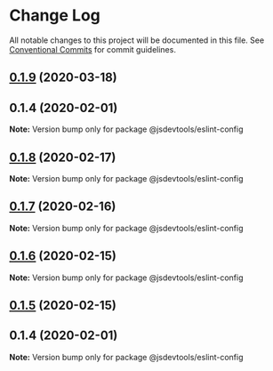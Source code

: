 # Change Log

All notable changes to this project will be documented in this file.
See [Conventional Commits](https://conventionalcommits.org) for commit guidelines.

## [0.1.9](https://github.com/jsdevtools/jsdevtools/compare/@jsdevtools/eslint-config@0.1.1...@jsdevtools/eslint-config@0.1.9) (2020-03-18)



## 0.1.4 (2020-02-01)

**Note:** Version bump only for package @jsdevtools/eslint-config





## [0.1.8](https://github.com/jsdevtools/jsdevtools/compare/@jsdevtools/eslint-config@0.1.7...@jsdevtools/eslint-config@0.1.8) (2020-02-17)

**Note:** Version bump only for package @jsdevtools/eslint-config





## [0.1.7](https://github.com/jsdevtools/jsdevtools/compare/@jsdevtools/eslint-config@0.1.6...@jsdevtools/eslint-config@0.1.7) (2020-02-16)

**Note:** Version bump only for package @jsdevtools/eslint-config





## [0.1.6](https://github.com/jsdevtools/jsdevtools/tree/master/packages/configs/eslint-config/compare/@jsdevtools/eslint-config@0.1.5...@jsdevtools/eslint-config@0.1.6) (2020-02-15)

**Note:** Version bump only for package @jsdevtools/eslint-config





## [0.1.5](https://github.com/jsdevtools/jsdevtools/tree/master/packages/configs/eslint-config/compare/@jsdevtools/eslint-config@0.1.2...@jsdevtools/eslint-config@0.1.5) (2020-02-15)



## 0.1.4 (2020-02-01)

**Note:** Version bump only for package @jsdevtools/eslint-config
